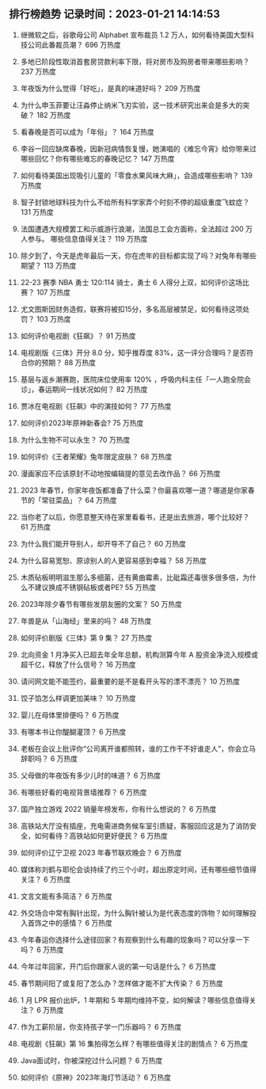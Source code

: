 
## 排行榜趋势 记录时间：2023-01-21 14:14:53
  
  1. 继微软之后，谷歌母公司 Alphabet 宣布裁员 1.2 万人，如何看待美国大型科技公司此番裁员潮？ 696 万热度
    
  2. 多地已阶段性取消首套房贷款利率下限，将对房市及购房者带来哪些影响？ 237 万热度
    
  3. 年夜饭为什么觉得「好吃」，是真的味道好吗？ 209 万热度
    
  4. 为什么申玉菲要让汪淼停止纳米飞刃实验，这一技术研究出来会是多大的突破？ 182 万热度
    
  5. 看春晚是否可以成为「年俗」？ 164 万热度
    
  6. 李谷一回应缺席春晚，因新冠病情恢复慢，她演唱的《难忘今宵》给你带来过哪些回忆？你有哪些难忘的春晚记忆？ 147 万热度
    
  7. 如何看待美国出现吸引儿童的「零食水果风味大麻」，会造成哪些影响？ 139 万热度
    
  8. 智子封锁地球科技为什么不给所有科学家弄个时刻不停的超级重度飞蚊症？ 131 万热度
    
  9. 法国遭遇大规模罢工和示威游行浪潮，法国总工会方面称，全法超过 200 万人参与。 哪些信息值得关注？ 119 万热度
    
  10. 除夕到了，今天是虎年最后一天，你在虎年的目标都实现了吗？对兔年有哪些期望？ 113 万热度
    
  11. 22-23 赛季 NBA 勇士 120:114 骑士，勇士 6 人得分上双，如何评价这场比赛？ 107 万热度
    
  12. 尤文图斯因财务造假，联赛将被扣15分，多名高层被禁足，如何看待这项处罚？ 103 万热度
    
  13. 如何评价电视剧《狂飙》？ 91 万热度
    
  14. 电视剧版《三体》开分 8.0 分，知乎推荐度 83%，这一评分合理吗？是否符合你的预期？ 88 万热度
    
  15. 基层与返乡潮赛跑，医院床位使用率 120% ，呼吸内科主任「一人跑全院会诊」，春运期间一线状况如何？ 82 万热度
    
  16. 贾冰在电视剧《狂飙》中的演技如何？ 77 万热度
    
  17. 如何评价2023年原神新春会? 75 万热度
    
  18. 为什么生物不可以永生？ 70 万热度
    
  19. 如何评价《王者荣耀》兔年限定皮肤？ 68 万热度
    
  20. 漫画家应不应该原封不动地按编辑提的意见去改作品？ 66 万热度
    
  21. 2023 年春节，你家年夜饭都准备了什么菜？你最喜欢哪一道？哪道是你家春节的「常驻菜品」？ 64 万热度
    
  22. 当你老了以后，你愿意整天待在家里看看书，还是出去旅游，哪个比较好？ 61 万热度
    
  23. 为什么我们能开导别人，却开导不了自己？ 60 万热度
    
  24. 为什么容易宽恕、原谅别人的人更容易感到幸福？ 58 万热度
    
  25. 木质砧板明明滋生那么多细菌，还有黄曲霉素，比砒霜还毒很多很多倍，为什么不建议换成不锈钢砧板或者PE? 55 万热度
    
  26. 2023年除夕春节有哪些发朋友圈的文案？ 50 万热度
    
  27. 年兽是从「山海经」里来的吗？ 48 万热度
    
  28. 如何评价剧版《三体》第 9 集？ 27 万热度
    
  29. 北向资金 1 月净买入已超去年全年总额，机构测算今年 A 股资金净流入规模或超千亿，释放了什么信号？ 16 万热度
    
  30. 请问网文能不能签约，最重要的是不是看开头写的漂不漂亮？ 10 万热度
    
  31. 饺子馅怎么样调更加美味？ 10 万热度
    
  32. 婴儿在母体里排便吗？ 6 万热度
    
  33. 有哪本书让你醍醐灌顶？ 6 万热度
    
  34. 老板在会议上批评你“公司离开谁都照转，谁的工作干不好谁走人”，你会立马辞职吗？ 6 万热度
    
  35. 父母做的年夜饭有多少儿时的味道？ 6 万热度
    
  36. 有哪些好看的电视背景墙推荐？ 6 万热度
    
  37. 国产独立游戏 2022 销量年榜发布，你有什么想说的？ 6 万热度
    
  38. 高铁站大厅没有插座，充电需进商务候车室引质疑，客服回应这是为了消防安全，如何看待？高铁站如何更好便民？ 6 万热度
    
  39. 如何评价辽宁卫视 2023 年春节联欢晚会？ 6 万热度
    
  40. 媒体称刘鹤与耶伦会谈持续了约三个小时，超出原定时间，还有哪些细节值得关注？ 6 万热度
    
  41. 文言文能有多简洁？ 6 万热度
    
  42. 外交场合中常有胸针出现，为什么胸针被认为是代表态度的饰物？如何理解投入首饰之中的感情？ 6 万热度
    
  43. 今年春运你选择什么途径回家？有观察到什么有趣的现象吗？可以分享一下吗？ 6 万热度
    
  44. 今年过年回家，开门后你跟家人说的第一句话是什么？ 6 万热度
    
  45. 春节期间阳了或复阳了怎么办？怎样做才能不扩大传染？ 6 万热度
    
  46. 1 月 LPR 报价出炉，1 年期和 5 年期均维持不变，如何解读？哪些信息值得关注？ 6 万热度
    
  47. 作为工薪阶层，你支持孩子学一门乐器吗？ 6 万热度
    
  48. 电视剧《狂飙》第 16 集拍得怎么样？有哪些值得关注的剧情点？ 6 万热度
    
  49. Java面试时，你被深挖过什么问题？ 6 万热度
    
  50. 如何评价《原神》2023年海灯节活动？ 6 万热度
    